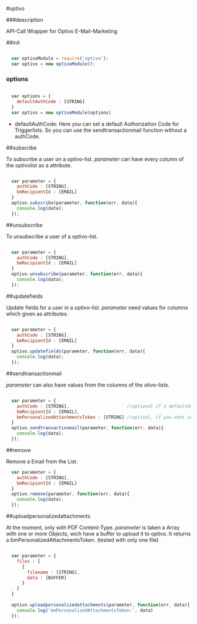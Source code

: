 #optivo

###description

API-Call Wrapper for Optivo E-Mail-Marketing

##init

```javascript

  var optivoModule = require('optivo');
  var optivo = new optivoModule();

```

### options

```javascript

  var options = {
    defaultAuthCode : [STRING]
  }
  var optivo = new optivoModule(options)

```

- defaultAuthCode: Here you can set a default Authorization Code for Triggerlists. So you can use the sendtransactionmail function without a authCode.


##subscribe

To subscribe a user on a optivo-list. _parameter_ can have every column of the optivolist as a attribute.

```javascript

  var parameter = {
    authCode : [STRING],
    bmRecipientId : [EMAIL]
  }
  optivo.subscribe(parameter, function(err, data){
    console.log(data);
  });

```

##unsubscribe

To unsubscribe a user of a optivo-list.

```javascript

  var parameter = {
    authCode : [STRING],
    bmRecipientId : [EMAIL]
  }
  optivo.unsubscribe(parameter, function(err, data){
    console.log(data);
  });

```

##updatefields

Update fields for a user in a optivo-list. _parameter_ need values for columns which given as attributes.

```javascript

  var parameter = {
    authCode : [STRING],
    bmRecipientId : [EMAIL]
  }
  optivo.updatefields(parameter, function(err, data){
    console.log(data);
  });

```

##sendtransactionmail

_parameter_ can also have values from the columns of the otivo-lists.

```javascript

  var parameter = {
    authCode : [STRING],                      //optional if a defaultAuthCode is given
    bmRecipientId : [EMAIL],
    bmPersonalizedAttachmentsToken : [STRING] //optinal, if you want sent a Mail with Attachment
  }
  optivo.sendtransactionmail(parameter, function(err, data){
    console.log(data);
  });

```

##remove

Remove a Email from the List.

```javascript
  var parameter = {
    authCode : [STRING],
    bmRecipientId : [EMAIL]
  }
  optivo.remove(parameter, function(err, data){
    console.log(data);
  });

```

##uploadpersonalizedattachments

At the moment, only with PDF Content-Type. _parameter_ is taken a Array with one or more Objects, wich have a buffer to upload it to optivo. It returns a bmPersonalizedAttachmentsToken.
(tested with only one file)

```javascript

  var parameter = {
    files : [
      {
        filename : [STRING],
        data : [BUFFER]
      }
    ]
  }
  
  optivo.uploadpersonalizedattachments(parameter, function(err, data){
    console.log('bmPersonalizedAttachmentsToken:', data)
  });
  
```




